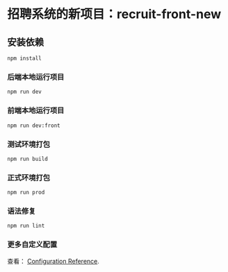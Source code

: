 # 招聘系统的新项目：recruit-front-new

## 安装依赖
```
npm install
```

### 后端本地运行项目
```
npm run dev
```

### 前端本地运行项目
```
npm run dev:front
```

### 测试环境打包
```
npm run build
```

### 正式环境打包
```
npm run prod
```

### 语法修复
```
npm run lint
```

### 更多自定义配置
查看： [Configuration Reference](https://cli.vuejs.org/config/).

